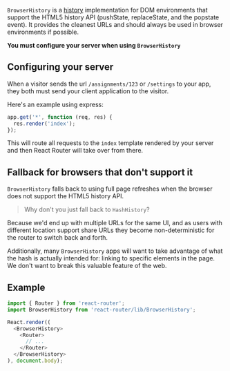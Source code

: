 `BrowserHistory` is a [history][Histories] implementation for DOM environments that
support the HTML5 history API (pushState, replaceState, and the popstate event).
It provides the cleanest URLs and should always be used in browser
environments if possible.

**You must configure your server when using `BrowserHistory`**

Configuring your server
-----------------------

When a visitor sends the url `/assignments/123` or `/settings` to your
app, they both must send your client application to the visitor.

Here's an example using express:

```js
app.get('*', function (req, res) {
  res.render('index');
});
```

This will route all requests to the `index` template rendered by your
server and then React Router will take over from there.

Fallback for browsers that don't support it
-------------------------------------------

`BrowserHistory` falls back to using full page refreshes when the browser
does not support the HTML5 history API.

> Why don't you just fall back to `HashHistory`?

Because we'd end up with multiple URLs for the same UI, and as users
with different location support share URLs they become non-deterministic
for the router to switch back and forth.

Additionally, many `BrowserHistory` apps will want to take advantage of
what the hash is actually intended for: linking to specific elements in
the page. We don't want to break this valuable feature of the web.

Example
-------

```js
import { Router } from 'react-router';
import BrowserHistory from 'react-router/lib/BrowserHistory';

React.render((
  <BrowserHistory>
    <Router>
      // ...
    </Router>
  </BrowserHistory>
), document.body);
```

  [Histories]:#TODO
